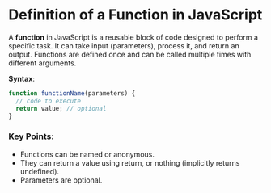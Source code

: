 # Definition of a Function in JavaScript

A **function** in JavaScript is a reusable block of code designed to perform a specific task. It can take input (parameters), process it, and return an output. Functions are defined once and can be called multiple times with different arguments.

**Syntax**:  
```javascript
function functionName(parameters) {
  // code to execute
  return value; // optional
}
```
### Key Points:

- Functions can be named or anonymous.
- They can return a value using return, or nothing (implicitly returns undefined).
- Parameters are optional.